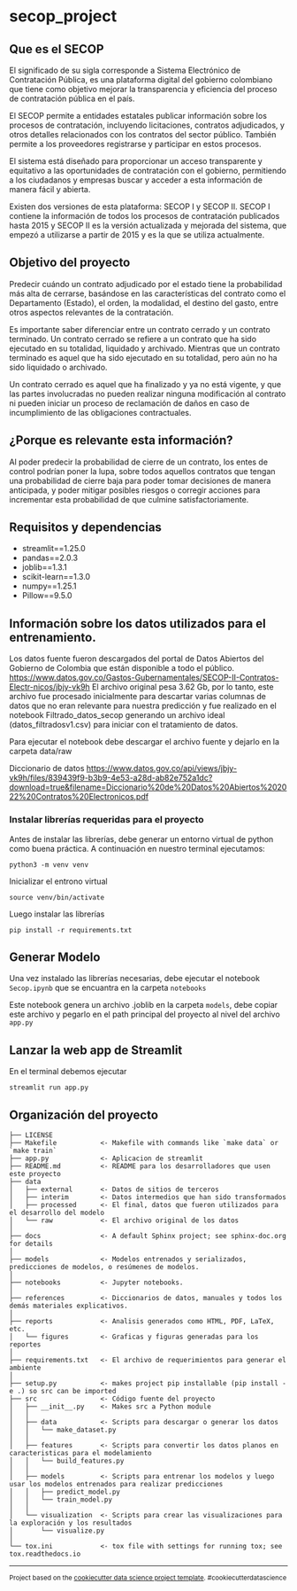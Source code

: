 secop_project
==============================
## Que es el SECOP

El significado de su sigla corresponde a Sistema Electrónico de Contratación Pública, es una plataforma digital del gobierno colombiano que tiene como objetivo mejorar la transparencia y eficiencia del proceso de contratación pública en el país.

El SECOP permite a entidades estatales publicar información sobre los procesos de contratación, incluyendo licitaciones, contratos adjudicados, y otros detalles relacionados con los contratos del sector público. También permite a los proveedores registrarse y participar en estos procesos.

El sistema está diseñado para proporcionar un acceso transparente y equitativo a las oportunidades de contratación con el gobierno, permitiendo a los ciudadanos y empresas buscar y acceder a esta información de manera fácil y abierta.

Existen dos versiones de esta plataforma: SECOP I y SECOP II. SECOP I contiene la información de todos los procesos de contratación publicados hasta 2015 y SECOP II es la versión actualizada y mejorada del sistema, que empezó a utilizarse a partir de 2015 y es la que se utiliza actualmente.

## Objetivo del proyecto 

Predecir cuándo un contrato adjudicado por el estado tiene la probabilidad más alta de cerrarse, basándose en las características del contrato como el Departamento (Estado), el orden, la modalidad, el destino del gasto, entre otros aspectos relevantes de la contratación.

Es importante saber diferenciar entre un contrato cerrado y un contrato terminado. Un contrato cerrado se refiere a un contrato que ha sido ejecutado en su totalidad, liquidado y archivado. Mientras que un contrato terminado es aquel que ha sido ejecutado en su totalidad, pero aún no ha sido liquidado o archivado.

Un contrato cerrado es aquel que ha finalizado y ya no está vigente, y que las partes involucradas no pueden realizar ninguna modificación al contrato ni pueden iniciar un proceso de reclamación de daños en caso de incumplimiento de las obligaciones contractuales.

## ¿Porque es relevante esta información?

Al poder predecir la probabilidad de cierre de un contrato, los entes de control podrían poner la lupa, sobre todos aquellos contratos que tengan una probabilidad de cierre baja para poder tomar decisiones de manera anticipada, y poder mitigar posibles riesgos o corregir acciones para incrementar esta probabilidad de que culmine satisfactoriamente.

## Requisitos y dependencias

- streamlit==1.25.0
- pandas==2.0.3
- joblib==1.3.1
- scikit-learn==1.3.0
- numpy==1.25.1
- Pillow==9.5.0

## Información sobre los datos utilizados para el entrenamiento.

Los datos fuente fueron descargados del portal de Datos Abiertos del Gobierno de Colombia que están disponible a todo el público.
https://www.datos.gov.co/Gastos-Gubernamentales/SECOP-II-Contratos-Electr-nicos/jbjy-vk9h
El archivo original pesa 3.62 Gb, por lo tanto, este archivo fue procesado inicialmente para descartar varias columnas de datos que no eran relevante para nuestra predicción y fue realizado en el notebook Filtrado_datos_secop generando un archivo ideal (datos_filtradosv1.csv) para iniciar con el tratamiento de datos.

Para ejecutar el notebook debe descargar el archivo fuente y dejarlo en la carpeta data/raw

Diccionario de datos
https://www.datos.gov.co/api/views/jbjy-vk9h/files/839439f9-b3b9-4e53-a28d-ab82e752a1dc?download=true&filename=Diccionario%20de%20Datos%20Abiertos%202022%20Contratos%20Electronicos.pdf

### Instalar librerías requeridas para el proyecto

Antes de instalar las librerías, debe generar un entorno virtual de python como buena práctica.  A continuación en nuestro terminal ejecutamos:

```
python3 -m venv venv
```

Inicializar el entrono virtual

```
source venv/bin/activate
```

Luego instalar las librerías

```
pip install -r requirements.txt
```

## Generar Modelo

Una vez instalado las librerías necesarias, debe ejecutar el notebook `Secop.ipynb` que se encuantra en la carpeta `notebooks`

Este notebook genera un archivo .joblib en la carpeta `models`, debe copiar este archivo y pegarlo en el path principal del proyecto al nivel del archivo `app.py`

## Lanzar la web app de Streamlit

En el terminal debemos ejecutar

```
streamlit run app.py
```

## Organización del proyecto


    ├── LICENSE
    ├── Makefile           <- Makefile with commands like `make data` or `make train`
    ├── app.py             <- Aplicacion de streamlit
    ├── README.md          <- README para los desarrolladores que usen este proyecto
    ├── data
    │   ├── external       <- Datos de sitios de terceros
    │   ├── interim        <- Datos intermedios que han sido transformados
    │   ├── processed      <- El final, datos que fueron utilizados para el desarrollo del modelo
    │   └── raw            <- El archivo original de los datos
    │
    ├── docs               <- A default Sphinx project; see sphinx-doc.org for details
    │
    ├── models             <- Modelos entrenados y serializados, predicciones de modelos, o resúmenes de modelos.
    │
    ├── notebooks          <- Jupyter notebooks.
    │
    ├── references         <- Diccionarios de datos, manuales y todos los demás materiales explicativos.
    │
    ├── reports            <- Analisis generados como HTML, PDF, LaTeX, etc.
    │   └── figures        <- Graficas y figuras generadas para los reportes
    │
    ├── requirements.txt   <- El archivo de requerimientos para generar el ambiente
    │
    ├── setup.py           <- makes project pip installable (pip install -e .) so src can be imported
    ├── src                <- Código fuente del proyecto
    │   ├── __init__.py    <- Makes src a Python module
    │   │
    │   ├── data           <- Scripts para descargar o generar los datos
    │   │   └── make_dataset.py
    │   │
    │   ├── features       <- Scripts para convertir los datos planos en caracteristicas para el modelamiento
    │   │   └── build_features.py
    │   │
    │   ├── models         <- Scripts para entrenar los modelos y luego usar los modelos entrenados para realizar predicciones
    │   │   ├── predict_model.py
    │   │   └── train_model.py
    │   │
    │   └── visualization  <- Scripts para crear las visualizaciones para la exploración y los resultados
    │       └── visualize.py
    │
    └── tox.ini            <- tox file with settings for running tox; see tox.readthedocs.io




--------

<p><small>Project based on the <a target="_blank" href="https://drivendata.github.io/cookiecutter-data-science/">cookiecutter data science project template</a>. #cookiecutterdatascience</small></p>

